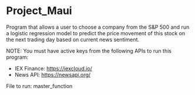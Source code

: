 # Project_Maui

Program that allows a user to choose a company from the S&P 500 and run a logistic regression model to predict the price movement of this stock on the next trading day based on current news sentiment. 

NOTE: You must have active keys from the following APIs to run this program:
* IEX Finance: https://iexcloud.io/
* News API: https://newsapi.org/

File to run:
master_function
